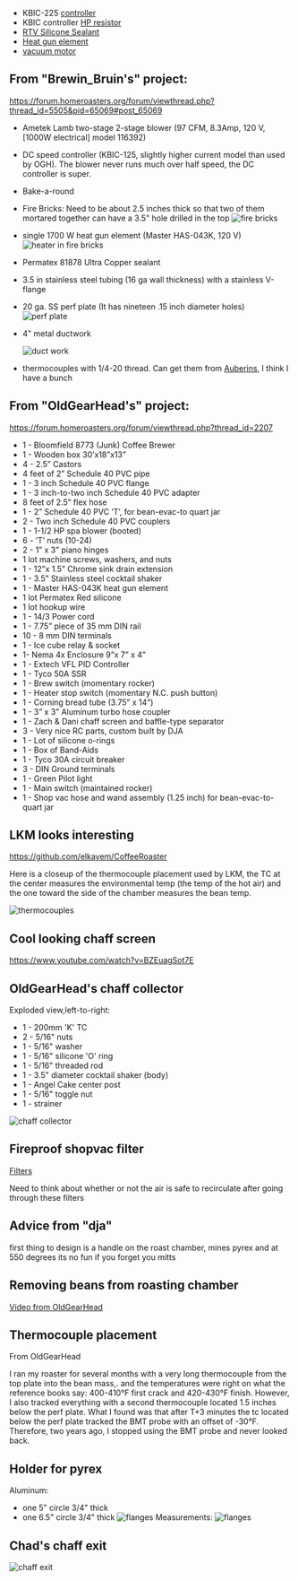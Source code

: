  - KBIC-225 [controller](https://www.ebay.com/itm/KBIC-SOILD-STATE-VARIABLE-SPEED-DC-MOTOR-CONTROL-KBIC-22S-30-DAY-WARRANTY/181192621391)
 - KBIC controller [HP resistor](https://www.amazon.com/gp/product/B007YA2SJ0/ref=ox_sc_act_title_1?smid=AYJQB4BLLY87P&psc=1)
 - [RTV Silicone Sealant](https://www.zoro.com/i/G2802633/)
 - [Heat gun element](https://www.zoro.com/i/G0394895/)
 - [vacuum motor](https://www.zoro.com/i/G0986632/)

## From "Brewin_Bruin's" project:
https://forum.homeroasters.org/forum/viewthread.php?thread_id=5505&pid=65069#post_65069

 - Ametek Lamb two-stage 2-stage blower (97 CFM, 8.3Amp, 120 V, [1000W electrical] model 116392)
 - DC speed controller (KBIC-125, slightly higher current model than used by OGH). The blower never runs much over half speed, the DC controller is super.
 - Bake-a-round 
 - Fire Bricks: Need to be about 2.5 inches thick so that two of them mortared together can have a 3.5" hole drilled in the top
    ![fire bricks](firebricks.gif)
 - single 1700 W heat gun element (Master HAS-043K, 120 V)
     ![heater in fire bricks](firebricks-with-heater.gif)
 - Permatex 81878 Ultra Copper sealant
 - 3.5 in stainless steel tubing (16 ga wall thickness) with a stainless V-flange
 - 20 ga. SS perf plate (It has nineteen .15 inch diameter holes)
     ![perf plate](perf_plate.jpg)
 - 4" metal ductwork
 
     ![duct work](duct-work.gif)
 - thermocouples with 1/4-20 thread.  Can get them from [Auberins](https://www.auberins.com/index.php?main_page=index&cPath=3), I think I have a bunch 
 
## From "OldGearHead's" project:
https://forum.homeroasters.org/forum/viewthread.php?thread_id=2207
+ 1 - Bloomfield 8773 (Junk) Coffee Brewer
+ 1 - Wooden box 30’x18”x13”
+ 4 - 2.5” Castors
+ 4 feet of 2” Schedule 40 PVC pipe
+ 1 - 3 inch Schedule 40 PVC flange
+ 1 - 3 inch-to-two inch Schedule 40 PVC adapter
+ 8 feet of 2.5” flex hose
+ 1 - 2” Schedule 40 PVC ‘T’, for bean-evac-to quart jar
+ 2 - Two inch Schedule 40 PVC couplers
+ 1 - 1-1/2 HP spa blower (booted)
+ 6 - ‘T’ nuts (10-24)
+ 2 - 1” x 3” piano hinges
+ 1 lot machine screws, washers, and nuts
+ 1 - 12”x 1.5” Chrome sink drain extension
+ 1 - 3.5” Stainless steel cocktail shaker
+ 1 - Master HAS-043K heat gun element
+ 1 lot Permatex Red silicone
+ 1 lot hookup wire
+ 1 - 14/3 Power cord
+ 1 - 7.75” piece of 35 mm DIN rail
+ 10 - 8 mm DIN terminals
+ 1 - Ice cube relay & socket
+ 1- Nema 4x Enclosure 9”x 7” x 4”
+ 1 - Extech VFL PID Controller
+ 1 - Tyco 50A SSR
+ 1 - Brew switch (momentary rocker)
+ 1 - Heater stop switch (momentary N.C. push button)
+ 1 - Corning bread tube (3.75” x 14”)
+ 1 - 3” x 3” Aluminum turbo hose coupler
+ 1 - Zach & Dani chaff screen and baffle-type separator
+ 3 - Very nice RC parts, custom built by DJA
+ 1 - Lot of silicone o-rings
+ 1 - Box of Band-Aids
+ 1 - Tyco 30A circuit breaker
+ 3 - DIN Ground terminals
+ 1 - Green Pilot light
+ 1 - Main switch (maintained rocker)
+ 1 - Shop vac hose and wand assembly (1.25 inch) for bean-evac-to-quart jar
 
## LKM looks interesting
https://github.com/elkayem/CoffeeRoaster

Here is a closeup of the thermocouple placement used by LKM, the TC at the center measures the
environmental temp (the temp of the hot air) and the one toward the side of the chamber measures
the bean temp.

![thermocouples](Dual-thermocouples.jpg)

## Cool looking chaff screen
https://www.youtube.com/watch?v=BZEuagSot7E

## OldGearHead's chaff collector

Exploded view,left-to-right:
 - 1 - 200mm 'K' TC
 - 2 - 5/16" nuts
 - 1 - 5/16" washer
 - 1 - 5/16" silicone 'O' ring
 - 1 - 5/16" threaded rod
 - 1 - 3.5" diameter cocktail shaker (body)
 - 1 - Angel Cake center post
 - 1 - 5/16" toggle nut
 - 1 - strainer

![chaff collector](chaffcollecter.jpg)

## Fireproof shopvac filter
[Filters](https://www.amazon.com/dp/B083W6564Q/ref=cm_sw_em_r_mt_dp_U_UTFvEbEZHSGZH)

Need to think about whether or not the air is safe to recirculate after going through these filters

## Advice from "dja"
first thing to design is a handle on the roast chamber, mines pyrex and at 550 degrees its no fun if you forget you mitts

## Removing beans from roasting chamber
[Video from OldGearHead](https://www.youtube.com/watch?v=uDQoVGO9Ac4)

## Thermocouple placement

From OldGearHead

I ran my roaster for several months with a very long thermocouple from the top plate into
the bean mass,. and the temperatures were right on what the reference books say: 400-410°F 
first crack and 420-430°F finish. However, I also tracked everything with a second thermocouple 
located 1.5 inches below the perf plate. What I found was that after T+3 minutes the tc 
located below the perf plate tracked the BMT probe with an offset of -30°F. Therefore, 
two years ago, I stopped using the BMT probe and never looked back.

## Holder for pyrex

Aluminum:
 - one 5" circle 3/4" thick
 - one 6.5" circle 3/4" thick
 ![flanges](bake-a-round-flanges.jpg)
Measurements:
 ![flanges](jims_adapter_ring_copy.jpg)

## Chad's chaff exit
![chaff exit](CHAFF.jpg)
